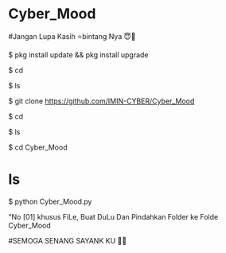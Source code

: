 # Cyber_Mood

#Jangan Lupa Kasih ⭐bintang Nya 😇🙏

$ pkg install update && pkg install upgrade

$ cd

$ ls

$ git clone https://github.com/IMIN-CYBER/Cyber_Mood

$ cd

$ ls

$ cd Cyber_Mood

# ls

$ python Cyber_Mood.py

"No [01] khusus FiLe, Buat DuLu Dan Pindahkan Folder ke Folde Cyber_Mood

#SEMOGA SENANG SAYANK KU 🥰😘
